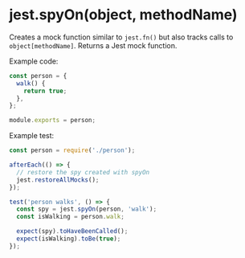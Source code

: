# jest.spyOn(object, methodName)

Creates a mock function similar to `jest.fn()` but also tracks calls to `object[methodName]`.
Returns a Jest mock function.

Example code:
```js
const person = {
  walk() {
    return true;
  },
};

module.exports = person;
```

Example test:
```js
const person = require('./person');

afterEach(() => {
  // restore the spy created with spyOn
  jest.restoreAllMocks();
});

test('person walks', () => {
  const spy = jest.spyOn(person, 'walk');
  const isWalking = person.walk;

  expect(spy).toHaveBeenCalled();
  expect(isWalking).toBe(true);
});
```
